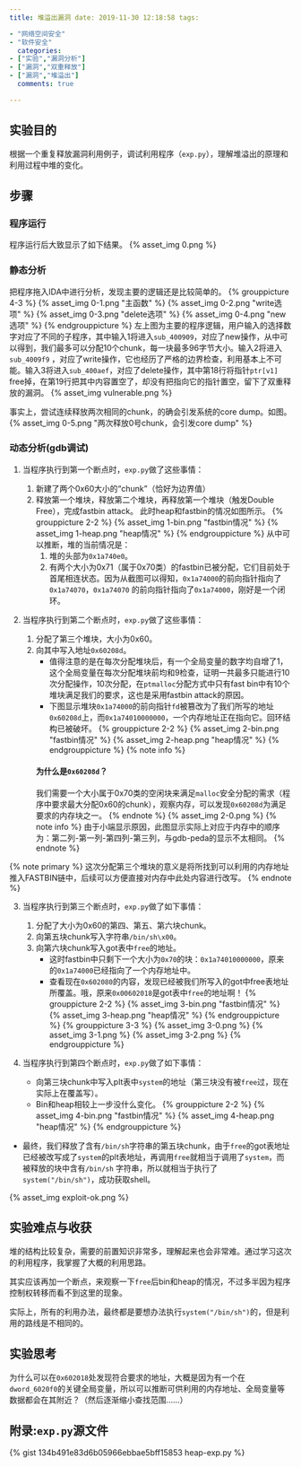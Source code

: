 ```yaml
---
title: 堆溢出漏洞 date: 2019-11-30 12:18:58 tags:

- "网络空间安全"
- "软件安全"
  categories:
- ["实验","漏洞分析"]
- ["漏洞","双重释放"]
- ["漏洞","堆溢出"]
  comments: true

---
```


## 实验目的

根据一个重复释放漏洞利用例子，调试利用程序（`exp.py`），理解堆溢出的原理和利用过程中堆的变化。
<!-- more -->

## 步骤

### 程序运行

程序运行后大致显示了如下结果。 {% asset_img 0.png %}

### 静态分析

把程序拖入IDA中进行分析，发现主要的逻辑还是比较简单的。 {% grouppicture 4-3 %} {% asset_img 0-1.png "主函数" %} {% asset_img 0-2.png "write选项" %} {%
asset_img 0-3.png "delete选项" %} {% asset_img 0-4.png "new选项" %} {% endgrouppicture %}
左上图为主要的程序逻辑，用户输入的选择数字对应了不同的子程序，其中输入1将进入`sub_400909`，对应了new操作，从中可以得到，我们最多可以分配10个chunk，每一块最多96字节大小。输入2将进入`sub_4009f9`
，对应了write操作，它也经历了严格的边界检查，利用基本上不可能。输入3将进入`sub_400aef`，对应了delete操作，其中第18行将指针`ptr[v1]`
free掉，在第19行把其中内容置空了，却没有把指向它的指针置空，留下了双重释放的漏洞。 {% asset_img vulnerable.png %}

事实上，尝试连续释放两次相同的chunk，的确会引发系统的core dump。如图。 {% asset_img 0-5.png "两次释放0号chunk，会引发core dump" %}

### 动态分析(gdb调试)

1. 当程序执行到第一个断点时，`exp.py`做了这些事情：
    1. 新建了两个0x60大小的“chunk”（恰好为边界值）
    2. 释放第一个堆块，释放第二个堆块，再释放第一个堆块（触发Double Free），完成fastbin attack。 此时heap和fastbin的情况如图所示。 {% grouppicture 2-2 %} {%
       asset_img 1-bin.png "fastbin情况" %} {% asset_img 1-heap.png "heap情况" %} {% endgrouppicture %} 从中可以推断，堆的当前情况是：
        1. 堆的头部为`0x1a740e0`。
        2. 有两个大小为0x71（属于0x70类）的fastbin已被分配，它们目前处于首尾相连状态。因为从截图可以得知，`0x1a74000`的前向指针指向了`0x1a74070`，`0x1a74070`
           的前向指针指向了`0x1a74000`，刚好是一个闭环。

2. 当程序执行到第二个断点时，`exp.py`做了这些事情：
    1. 分配了第三个堆块，大小为0x60。
    2. 向其中写入地址`0x60208d`。
        * 值得注意的是在每次分配堆块后，有一个全局变量的数字均自增了1，这个全局变量在每次分配堆块前均和9检查，证明一共最多只能进行10次分配操作，10次分配，在`ptmalloc`分配方式中只有fast
          bin中有10个堆块满足我们的要求，这也是采用fastbin attack的原因。
        * 下图显示堆块`0x1a74000`的前向指针`fd`被篡改为了我们所写的地址`0x60208d`上，而`0x1a74010000000`，一个内存地址正在指向它。回环结构已被破坏。 {% grouppicture 2-2
          %} {% asset_img 2-bin.png "fastbin情况" %} {% asset_img 2-heap.png "heap情况" %} {% endgrouppicture %} {% note
          info %}
       #### 为什么是<code>0x60208d</code>？
       我们需要一个大小属于0x70类的空闲块来满足`malloc`安全分配的需求（程序中要求最大分配0x60的chunk），观察内存，可以发现`0x60208d`为满足要求的内存块之一。 {% endnote %} {%
       asset_img 2-0.png %} {% note info %} 由于小端显示原因，此图显示实际上对应于内存中的顺序为：第二列-第一列-第四列-第三列，与gdb-peda的显示不太相同。 {% endnote %}

{% note primary %} 这次分配第三个堆块的意义是将所找到可以利用的内存地址推入FASTBIN链中，后续可以方便直接对内存中此处内容进行改写。 {% endnote %}

3. 当程序执行到第三个断点时，`exp.py`做了如下事情：
    1. 分配了大小为0x60的第四、第五、第六块chunk。
    2. 向第五块chunk写入字符串`/bin/sh\x00`。
    3. 向第六块chunk写入got表中`free`的地址。
        - 这时fastbin中只剩下一个大小为`0x70`的块：`0x1a74010000000`，原来的`0x1a74000`已经指向了一个内存地址中。
        - 查看现在`0x602080`的内容，发现已经被我们所写入的got中free表地址所覆盖。哦，原来`0x00602018`是got表中`free`的地址啊！ {% grouppicture 2-2 %} {%
          asset_img 3-bin.png "fastbin情况" %} {% asset_img 3-heap.png "heap情况" %} {% endgrouppicture %} {% grouppicture
          3-3 %} {% asset_img 3-0.png %} {% asset_img 3-1.png %} {% asset_img 3-2.png %} {% endgrouppicture %}

4. 当程序执行到第四个断点时，`exp.py`做了如下事情：
    * 向第三块chunk中写入plt表中`system`的地址（第三块没有被`free`过，现在实际上在覆盖写）。
    * Bin和heap相较上一步没什么变化。 {% grouppicture 2-2 %} {% asset_img 4-bin.png "fastbin情况" %} {% asset_img 4-heap.png "heap情况"
      %} {% endgrouppicture %}

* 最终，我们释放了含有`/bin/sh`字符串的第五块chunk，由于`free`的got表地址已经被改写成了`system`的plt表地址，再调用`free`就相当于调用了`system`，而被释放的块中含有`/bin/sh`
  字符串，所以就相当于执行了`system("/bin/sh")`，成功获取shell。

{% asset_img exploit-ok.png %}

## 实验难点与收获

堆的结构比较复杂，需要的前置知识非常多，理解起来也会非常难。通过学习这次的利用程序，我掌握了大概的利用思路。

其实应该再加一个断点，来观察一下`free`后bin和heap的情况，不过多半因为程序控制权转移而看不到这里的现象。

实际上，所有的利用办法，最终都是要想办法执行`system("/bin/sh")`的，但是利用的路线是不相同的。

## 实验思考

为什么可以在`0x602018`处发现符合要求的地址，大概是因为有一个在`dword_6020f0`的关键全局变量，所以可以推断可供利用的内存地址、全局变量等数据都会在其附近？（然后逐渐缩小查找范围……）

## 附录:`exp.py`源文件

{% gist 134b491e83d6b05966ebbae5bff15853 heap-exp.py %}
